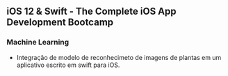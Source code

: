 ## iOS 12 & Swift - The Complete iOS App Development Bootcamp

### Machine Learning

- Integração de modelo de reconhecimeto de imagens de plantas em um aplicativo escrito em swift para iOS.
